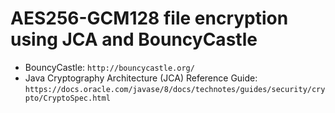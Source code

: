 # AES256-GCM128 file encryption using JCA and BouncyCastle

- BouncyCastle: `http://bouncycastle.org/`
- Java Cryptography Architecture (JCA) Reference Guide: `https://docs.oracle.com/javase/8/docs/technotes/guides/security/crypto/CryptoSpec.html`
